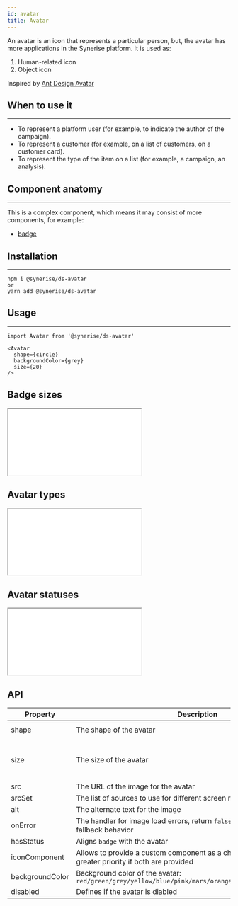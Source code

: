 ```yaml
---
id: avatar
title: Avatar
---
```


An avatar is an icon that represents a particular person, but, the avatar has more applications in the Synerise platform.
It is used as:

1. Human-related icon
1. Object icon

Inspired by [Ant Design Avatar](https://ant.design/components/avatar/)

## When to use it

---

- To represent a platform user (for example, to indicate the author of the campaign).
- To represent a customer (for example, on a list of customers, on a customer card).
- To represent the type of the item on a list (for example, a campaign, an analysis).

## Component anatomy

---

This is a complex component, which means it may consist of more components, for example:

- [badge](/docs/components/badge/)

## Installation

---

```
npm i @synerise/ds-avatar
or
yarn add @synerise/ds-avatar
```

## Usage

---

```
import Avatar from '@synerise/ds-avatar'

<Avatar
  shape={circle}
  backgroundColor={grey}
  size={20}
/>

```

## Badge sizes

<iframe src="/storybook-static/iframe.html?id=components-avatar--sizes"></iframe>

## Avatar types

<iframe src="/storybook-static/iframe.html?id=components-avatar--types"></iframe>

## Avatar statuses

<iframe src="/storybook-static/iframe.html?id=components-avatar--statuses"></iframe>

## API

| Property        | Description                                                                                              | Type                                       | Default   |
| --------------- | -------------------------------------------------------------------------------------------------------- | ------------------------------------------ | --------- |
| shape           | The shape of the avatar                                                                                  | `circle` \ `square`                        | `circle`  |
| size            | The size of the avatar                                                                                   | number \ string: `large` `small` `default` | `default` |
| src             | The URL of the image for the avatar                                                                      | string                                     | -         |
| srcSet          | The list of sources to use for different screen resolutions                                              | string                                     | -         |
| alt             | The alternate text for the image                                                                         | string                                     | -         |
| onError         | The handler for image load errors, return `false` to prevent a default fallback behavior                 | () => boolean                              | -         |
| hasStatus       | Aligns `badge` with the avatar                                                                           | boolean                                    | `false`   |
| iconComponent   | Allows to provide a custom component as a child. The prop icon has greater priority if both are provided | ReactNode                                  |           |
| backgroundColor | Background color of the avatar: `red/green/grey/yellow/blue/pink/mars/orange/fern/cyan/purple/violet`    | string                                     |           |
| disabled        | Defines if the avatar is diabled                                                                         | boolean                                    | `false`   |
